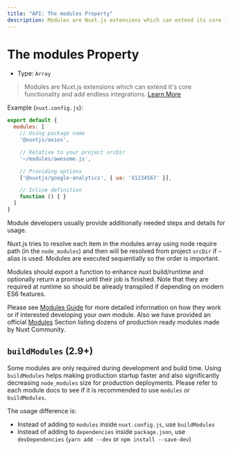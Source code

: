 ```yaml
---
title: "API: The modules Property"
description: Modules are Nuxt.js extensions which can extend its core functionality and add endless integrations.
---
```


# The modules Property

- Type: `Array`

> Modules are Nuxt.js extensions which can extend it's core functionality and add endless integrations.  [Learn More](/guide/modules)

Example (`nuxt.config.js`):

```js
export default {
  modules: [
    // Using package name
    '@nuxtjs/axios',

    // Relative to your project srcDir
    '~/modules/awesome.js',

    // Providing options
    ['@nuxtjs/google-analytics', { ua: 'X1234567' }],

    // Inline definition
    function () { }
  ]
}
```
Module developers usually provide additionally needed steps and details for usage.

Nuxt.js tries to resolve each item in the modules array using node require path (in the `node_modules`) and then will be resolved from project `srcDir` if `~` alias is used. Modules are executed sequentially so the order is important.

Modules should export a function to enhance nuxt build/runtime and optionally return a promise until their job is finished.
Note that they are required at runtime so should be already transpiled if depending on modern ES6 features.


Please see [Modules Guide](/guide/modules) for more detailed information on how they work or if interested developing your own module.
Also we have provided an official [Modules](https://github.com/nuxt-community/awesome-nuxt#modules) Section listing dozens of production ready modules made by Nuxt Community.

## `buildModules` (2.9+)

Some modules are only required during development and build time. Using `buildModules` helps making production startup faster and also significantly decreasing `node_modules` size for production deployments. Please refer to each module docs to see if it is recommended to use `modules` or `buildModules`.

The usage difference is:

- Instead of adding to `modules` inside `nuxt.config.js`, use `buildModules`
- Instead of adding to `dependencies` inside `package.json`, use `devDependencies` (`yarn add --dev` or `npm install --save-dev`)
